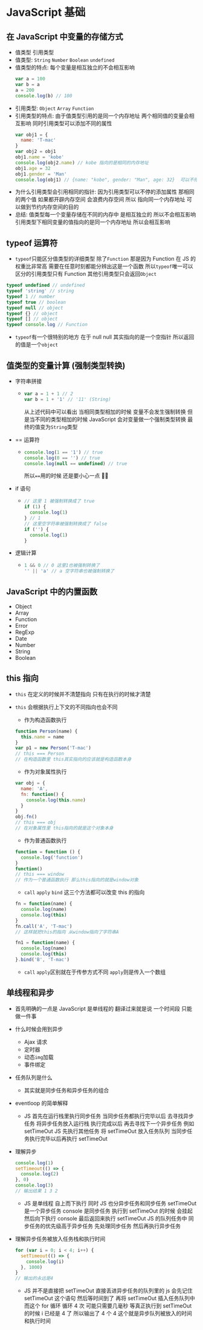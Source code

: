 # JavaScript 基础

## 在 JavaScript 中变量的存储方式

- 值类型 引用类型
- 值类型: `String` `Number` `Boolean` `undefined`
- 值类型的特点: 每个变量是相互独立的不会相互影响
  ```js
  var a = 100
  var b = a
  a = 200
  console.log(b) // 100
  ```
- 引用类型: `Object` `Array` `Function`
- 引用类型的特点: 由于值类型引用的是同一个内存地址 两个相同值的变量会相互影响 同时引用类型可以添加不同的属性
  ```js
  var obj1 = {
    name: 'T-mac'
  }
  var obj2 = obj1
  obj1.name = 'kobe'
  console.log(obj2.name) // kobe 指向的是相同的内存地址
  obj1.age = 32
  obj1.gender = 'Man'
  console.log(obj1) // {name: "kobe", gender: "Man", age: 32}  可以不停的添加不同的属性
  ```
- 为什么引用类型会引用相同的指针: 因为引用类型可以不停的添加属性 那相同的两个值 如果都开辟内存空间 会浪费内存空间 所以 指向同一个内存地址 可以做到节约内存空间的目的
- 总结: 值类型每一个变量存储在不同的内存中 是相互独立的 所以不会相互影响 引用类型下相同变量的值指向的是同一个内存地址 所以会相互影响

## typeof 运算符

- `typeof`只能区分值类型的详细类型 除了`Function` 那是因为 Function 在 JS 的权重比非常高 需要在任意时刻都能分辨出这是一个函数 所以`typeof`唯一可以区分的引用类型只有 Function 其他引用类型只会返回`Object`

```js
typeof undefined // undefined
typeof 'string' // string
typeof 1 // number
typeof true // boolean
typeof null // object
typeof {} // object
typeof [] // object
typeof console.log // Function
```

- `typeof`有一个很特别的地方 在于 null null 其实指向的是一个空指针 所以返回的值是一个`object`

## 值类型的变量计算 (强制类型转换)

- 字符串拼接

  - ```js
    var a = 1 + 1 // 2
    var b = 1 + '1' // '11' (String)
    ```
    从上述代码中可以看出 当相同类型相加的时候 变量不会发生强制转换 但是当不同的类型相加的时候 JavaScript 会对变量做一个强制类型转换 最终的值变为`String`类型

- == 运算符
  - ```js
    console.log(1 == '1') // true
    console.log(0 == '') // true
    console.log(null == undefined) // true
    ```
    所以`==`用的时候 还是要小心一点 🤣🤣
- if 语句
  - ```js
    // 这里 1 被强制转换成了 true
    if (1) {
      console.log(1)
    } // 1
    // 这里空字符串被强制转换成了 false
    if ('') {
      console.log(1)
    }
    ```
- 逻辑计算
  - ```js
    1 && 0 // 0 这里1也被强制转换了
    '' || 'a' // a 空字符串也被强制转换了
    ```

## JavaScript 中的内置函数

- Object
- Array
- Function
- Error
- RegExp
- Date
- Number
- String
- Boolean

## this 指向

- `this` 在定义的时候并不清楚指向 只有在执行的时候才清楚
- `this` 会根据执行上下文的不同指向也会不同

  - 作为构造函数执行

  ```js
  function Person(name) {
    this.name = name
  }
  var p1 = new Person('T-mac')
  // this === Person
  // 在构造函数里 this其实指向的应该就是构造函数本身
  ```

  - 作为对象属性执行

  ```js
  var obj = {
    name: 'A',
    fn: function() {
      console.log(this.name)
    }
  }
  obj.fn()
  // this === obj
  // 在对象属性里 this指向的就是这个对象本身
  ```

  - 作为普通函数执行

  ```js
  function = function () {
    console.log('function')
  }
  function()
  // this === window
  // 作为一个普通函数执行 那么this指向的就是window对象
  ```

  - `call` `apply` `bind`
    这三个方法都可以改变 this 的指向

  ```js
  fn = function(name) {
    console.log(name)
    console.log(this)
  }
  fn.call('A', 'T-mac')
  // 这样就把this的指向 从window指向了字符串A

  fn1 = function(name) {
    console.log(name)
    console.log(this)
  }.bind('B', 'T-mac')
  ```

  - `call` `apply`区别就在于传参方式不同 `apply`则是传入一个数组

## 单线程和异步

- 首先明确的一点是 JavaScript 是单线程的 翻译过来就是说 一个时间段 只能做一件事

* 什么时候会用到异步

  - Ajax 请求
  - 定时器
  - 动态`img`加载
  - 事件绑定

* 任务队列是什么

  - 其实就是同步任务和异步任务的组合

* eventloop 的简单解释

  - JS 首先在运行栈里执行同步任务 当同步任务都执行完毕以后
    去寻找异步任务 将异步任务放入运行栈 执行完成以后 再去寻找下一个异步任务
    例如 setTimeOut JS 先执行其他任务 将 setTimeOut 放入任务队列 当同步任务执行完毕以后再执行 setTimeOut

* 理解异步

  ```js
  console.log(1)
  setTimeout(() => {
    console.log(2)
  }, 0)
  console.log(3)
  // 输出结果 1 3 2
  ```

  - JS 是单线程 自上而下执行 同时 JS 也分异步任务和同步任务 setTimeOut 是一个异步任务 console 是同步任务
    执行到 setTimeOut 的时候 会挂起 然后向下执行 console 最后返回来执行 setTimeOut
    JS 的队列任务中 同步任务的优先级高于异步任务 先处理同步任务 然后再执行异步任务

* 理解异步任务被放入任务栈和执行时间
  ```js
  for (var i = 0; i < 4; i++) {
    setTimeout(() => {
      console.log(i)
    }, 1000)
  }
  // 输出的永远是4
  ```
  - JS 并不是直接把 setTimeOut 直接丢进异步任务的队列里的 js 会先记住 setTimeOut 这个语句 然后等时间到了
    再将 setTimeOut 插入任务队列中
    而这个 for 循环 循环 4 次 可能只需要几毫秒 等真正执行到 setTimeOut 的时候 i 已经是 4 了
    所以输出了 4 个 4 这个就是异步队列被放入的时间和执行时间
